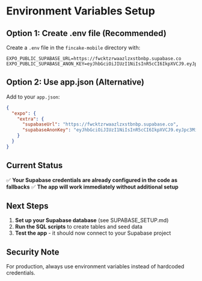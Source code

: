 # Environment Variables Setup

## Option 1: Create .env file (Recommended)

Create a `.env` file in the `fincake-mobile` directory with:

```env
EXPO_PUBLIC_SUPABASE_URL=https://fwcktzrwaazlzxstbnbp.supabase.co
EXPO_PUBLIC_SUPABASE_ANON_KEY=eyJhbGciOiJIUzI1NiIsInR5cCI6IkpXVCJ9.eyJpc3MiOiJzdXBhYmFzZSIsInJlZiI6ImZ3Y2t0enJ3YWF6bHp4c3RibmJwIiwicm9sZSI6ImFub24iLCJpYXQiOjE3NTg2ODY0ODcsImV4cCI6MjA3NDI2MjQ4N30.o8dnVeL_2YR9BhV_oFscgBDizgdjs61jfOMHkcPiCyE
```

## Option 2: Use app.json (Alternative)

Add to your `app.json`:

```json
{
  "expo": {
    "extra": {
      "supabaseUrl": "https://fwcktzrwaazlzxstbnbp.supabase.co",
      "supabaseAnonKey": "eyJhbGciOiJIUzI1NiIsInR5cCI6IkpXVCJ9.eyJpc3MiOiJzdXBhYmFzZSIsInJlZiI6ImZ3Y2t0enJ3YWF6bHp4c3RibmJwIiwicm9sZSI6ImFub24iLCJpYXQiOjE3NTg2ODY0ODcsImV4cCI6MjA3NDI2MjQ4N30.o8dnVeL_2YR9BhV_oFscgBDizgdjs61jfOMHkcPiCyE"
    }
  }
}
```

## Current Status

✅ **Your Supabase credentials are already configured in the code as fallbacks**
✅ **The app will work immediately without additional setup**

## Next Steps

1. **Set up your Supabase database** (see SUPABASE_SETUP.md)
2. **Run the SQL scripts** to create tables and seed data
3. **Test the app** - it should now connect to your Supabase project

## Security Note

For production, always use environment variables instead of hardcoded credentials.
